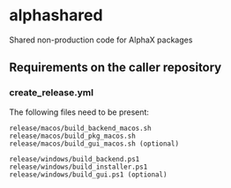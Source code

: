 # alphashared
Shared non-production code for AlphaX packages


## Requirements on the caller repository

### create_release.yml
The following files need to be present:
```
release/macos/build_backend_macos.sh
release/macos/build_pkg_macos.sh
release/macos/build_gui_macos.sh (optional)

release/windows/build_backend.ps1
release/windows/build_installer.ps1
release/windows/build_gui.ps1 (optional)
```